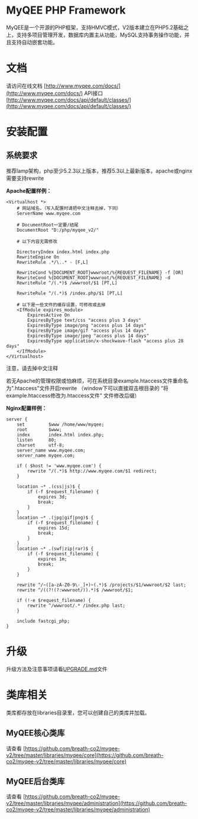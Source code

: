 MyQEE PHP Framework
====
MyQEE是一个开源的PHP框架，支持HMVC模式，V2版本建立在PHP5.2基础之上，支持多项目管理开发，数据库内置主从功能，MySQL支持事务操作功能，并且支持自动嵌套功能。

文档
====
请访问在线文档 [http://www.myqee.com/docs/](http://www.myqee.com/docs/)
API接口 [http://www.myqee.com/docs/api/default/classes/](http://www.myqee.com/docs/api/default/classes/)


安装配置
====
系统要求
----
推荐lamp架构，php至少5.2.3以上版本，推荐5.3以上最新版本，apache或nginx需要支持rewrite

**Apache配置样例：**
	
	<Virtualhost *>
	    # 网站域名，（写入配置时请把中文注释去掉，下同）
		ServerName www.myqee.com
		
		# DocumentRoot一定要/结尾
		DocumentRoot "D:/php/myqee_v2/"
		
	    # 以下内容无需修改
	    
		DirectoryIndex index.html index.php
		RewriteEngine On
		RewriteRule .*/\..* - [F,L]
		
	    RewriteCond %{DOCUMENT_ROOT}wwwroot/%{REQUEST_FILENAME} -f [OR]
	    RewriteCond %{DOCUMENT_ROOT}wwwroot/%{REQUEST_FILENAME} -d
	    RewriteRule ^/(.*)$ /wwwroot/$1 [PT,L]
	
	    RewriteRule ^/(.*)$ /index.php/$1 [PT,L]
	    
	    # 以下是一些文件的缓存设置，可修改或去掉
	    <IfModule expires_module>
	    	ExpiresActive On
	    	ExpiresByType text/css "access plus 3 days"
	    	ExpiresByType image/png "access plus 14 days"
	    	ExpiresByType image/gif "access plus 14 days"
	    	ExpiresByType image/jpeg "access plus 14 days"
	    	ExpiresByType application/x-shockwave-flash "access plus 28 days"
		</IfModule>
	</Virtualhost>
 
注意，请去掉中文注释

若无Apache的管理权限或怕麻烦，可在系统目录example.htaccess文件重命名为".htaccess"文件开启rewrite
（window下可以直接双击根目录的 “将example.htaccess修改为.htaccess文件” 文件修改后缀）


**Nginx配置样例：**
	
	server {
	    set         $www /home/www/myqee;
	    root        $www;
	    index       index.html index.php;
	    listen      80;
	    charset     utf-8;
	    server_name www.myqee.com;
	    server_name myqee.com;
	    
	    if ( $host != 'www.myqee.com') {
	        rewrite ^/(.*)$ http://www.myqee.com/$1 redirect;
	    }
	
	    location ~* .(css|js)$ {
	        if (-f $request_filename) {
	            expires 3d;
	            break;
	        }
	    }
	    location ~* .(jpg|gif|png)$ {
	        if (-f $request_filename) {
	            expires 15d;
	            break;
	        }
	    }
	    location ~* .(swf|zip|rar)$ {
	        if (-f $request_filename) {
	            expires 1m;
	            break;
	        }
	    }
	
	    rewrite ^/~([a-zA-Z0-9\-_]+)~(.*)$ /projects/$1/wwwroot/$2 last;
	    rewrite ^/((?!(?:wwwroot/)).*)$ /wwwroot/$1;
	
	    if (!-e $request_filename) {
	        rewrite ^/wwwroot/.* /index.php last;
	    }
	
	    include fastcgi_php;
	}
	




升级
====
升级方法及注意事项请看[UPGRADE.md](https://github.com/breath-co2/myqee-v2/blob/master/UPGRADE.md)文件


类库相关
====
类库都存放在libraries目录里，您可以创建自己的类库并加载。

MyQEE核心类库
----
请查看 [https://github.com/breath-co2/myqee-v2/tree/master/libraries/myqee/core](https://github.com/breath-co2/myqee-v2/tree/master/libraries/myqee/core)

MyQEE后台类库
----
请查看 [https://github.com/breath-co2/myqee-v2/tree/master/libraries/myqee/administration](https://github.com/breath-co2/myqee-v2/tree/master/libraries/myqee/administration)

